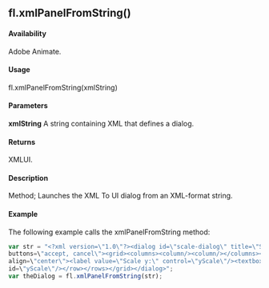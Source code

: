 ## fl.xmlPanelFromString()

#### Availability

Adobe Animate.

#### Usage

fl.xmlPanelFromString(xmlString)

#### Parameters

**xmlString** A string containing XML that defines a dialog.

#### Returns

XMLUI.

#### Description

Method; Launches the XML To UI dialog from an XML-format string.

#### Example

The following example calls the xmlPanelFromString method:
```javascript
var str = "<?xml version=\"1.0\"?><dialog id=\"scale-dialog\" title=\"Scale Selection\"
buttons=\"accept, cancel\"><grid><columns><column/><column/></columns><rows><row
align=\"center\"><label value=\"Scale y:\" control=\"yScale\"/><textbox
id=\"yScale\"/></row></rows></grid></dialog>";
var theDialog = fl.xmlPanelFromString(str);
```
